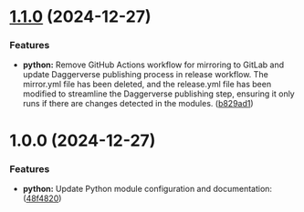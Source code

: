 # [1.1.0](https://github.com/felipepimentel/daggerverse/compare/v1.0.0...v1.1.0) (2024-12-27)


### Features

* **python:** Remove GitHub Actions workflow for mirroring to GitLab and update Daggerverse publishing process in release workflow. The mirror.yml file has been deleted, and the release.yml file has been modified to streamline the Daggerverse publishing step, ensuring it only runs if there are changes detected in the modules. ([b829ad1](https://github.com/felipepimentel/daggerverse/commit/b829ad19d6f0640ce14b97b33cd990ddbdced8a4))

# 1.0.0 (2024-12-27)


### Features

* **python:** Update Python module configuration and documentation: ([48f4820](https://github.com/felipepimentel/daggerverse/commit/48f48205e5bf7170bf96bc02b5fac6239a27385f))
